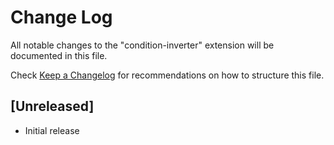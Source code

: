 # Change Log

All notable changes to the "condition-inverter" extension will be documented in this file.

Check [Keep a Changelog](http://keepachangelog.com/) for recommendations on how to structure this file.

## [Unreleased]

- Initial release